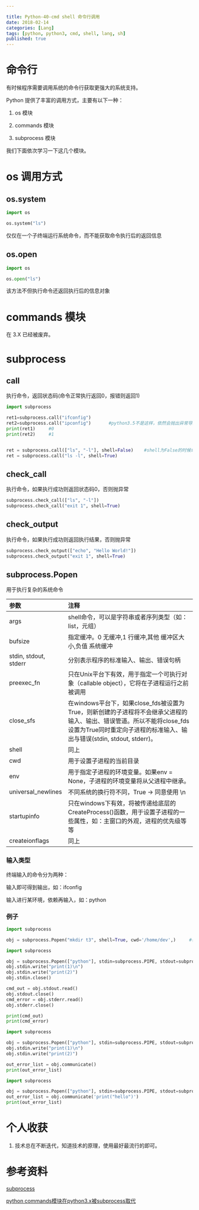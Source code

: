 ```yaml
---

title: Python-40-cmd shell 命令行调用
date: 2018-02-14
categories: [Lang]
tags: [python, python3, cmd, shell, lang, sh]
published: true
---
```


# 命令行

有时候程序需要调用系统的命令行获取更强大的系统支持。

Python 提供了丰富的调用方式，主要有以下一种：

1. os 模块

2. commands 模块

3. subprocess 模块

我们下面依次学习一下这几个模块。

# os 调用方式

## os.system

```py
import os

os.system("ls")
```

仅仅在一个子终端运行系统命令，而不能获取命令执行后的返回信息

## os.open

```py
import os

os.open("ls")
```

该方法不但执行命令还返回执行后的信息对象


# commands 模块

在 3.X 已经被废弃。

# subprocess

## call

执行命令，返回状态码(命令正常执行返回0，报错则返回1)

```py
import subprocess

ret1=subprocess.call("ifconfig")
ret2=subprocess.call("ipconfig")　　　　#python3.5不是这样，依然会抛出异常导致无法对ret2赋值
print(ret1)     #0
print(ret2)     #1


ret = subprocess.call(["ls", "-l"], shell=False)    #shell为False的时候命令必须分开写
ret = subprocess.call("ls -l", shell=True)
```

## check_call

执行命令，如果执行成功则返回状态码0，否则抛异常

```py
subprocess.check_call(["ls", "-l"])
subprocess.check_call("exit 1", shell=True)
```

## check_output

执行命令，如果执行成功则返回执行结果，否则抛异常

```py
subprocess.check_output(["echo", "Hello World!"])
subprocess.check_output("exit 1", shell=True)
```

## subprocess.Popen

用于执行复杂的系统命令

| 参数	 |                注释 |
|:--|:--|
| args	 |                shell命令，可以是字符串或者序列类型（如：list，元组） |
| bufsize |	                指定缓冲。0 无缓冲,1 行缓冲,其他 缓冲区大小,负值 系统缓冲 |
| stdin, stdout, stderr	 | 分别表示程序的标准输入、输出、错误句柄 |
| preexec_fn	           | 只在Unix平台下有效，用于指定一个可执行对象（callable object），它将在子进程运行之前被调用 |
| close_sfs	           | 在windows平台下，如果close_fds被设置为True，则新创建的子进程将不会继承父进程的输入、输出、错误管道。所以不能将close_fds设置为True同时重定向子进程的标准输入、输出与错误(stdin, stdout, stderr)。 |
| shell	                | 同上 |
| cwd	            |        用于设置子进程的当前目录 |
| env	             |       用于指定子进程的环境变量。如果env = None，子进程的环境变量将从父进程中继承。 |
| universal_newlines |	    不同系统的换行符不同，True -> 同意使用 \n |
| startupinfo	     |       只在windows下有效，将被传递给底层的CreateProcess()函数，用于设置子进程的一些属性，如：主窗口的外观，进程的优先级等等 |
| createionflags	  |      同上 |

### 输入类型

终端输入的命令分为两种：

输入即可得到输出，如：ifconfig

输入进行某环境，依赖再输入，如：python

### 例子

```py
import subprocess

obj = subprocess.Popen("mkdir t3", shell=True, cwd='/home/dev',)     #在cwd目录下执行命令
```

```py
import subprocess

obj = subprocess.Popen(["python"], stdin=subprocess.PIPE, stdout=subprocess.PIPE, stderr=subprocess.PIPE, universal_newlines=True)
obj.stdin.write("print(1)\n")
obj.stdin.write("print(2)")
obj.stdin.close()

cmd_out = obj.stdout.read()
obj.stdout.close()
cmd_error = obj.stderr.read()
obj.stderr.close()

print(cmd_out)
print(cmd_error)
```

```py
import subprocess

obj = subprocess.Popen(["python"], stdin=subprocess.PIPE, stdout=subprocess.PIPE, stderr=subprocess.PIPE, universal_newlines=True)
obj.stdin.write("print(1)\n")
obj.stdin.write("print(2)")

out_error_list = obj.communicate()
print(out_error_list)
```
```py
import subprocess

obj = subprocess.Popen(["python"], stdin=subprocess.PIPE, stdout=subprocess.PIPE, stderr=subprocess.PIPE, universal_newlines=True)
out_error_list = obj.communicate('print("hello")')
print(out_error_list)
```

# 个人收获

1. 技术总在不断迭代，知道技术的原理，使用最好最流行的即可。

# 参考资料

[subprocess](https://docs.python.org/3.7/library/subprocess.html)

[python commands模块在python3.x被subprocess取代]()

